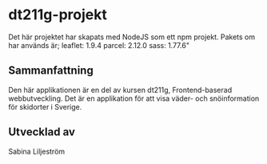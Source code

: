 # dt211g-projekt

Det här projektet har skapats med NodeJS som ett npm projekt. Pakets om har används är;
    leaflet: 1.9.4
    parcel: 2.12.0
    sass: 1.77.6"

## Sammanfattning

Den här applikationen är en del av kursen dt211g, Frontend-baserad webbutveckling. Det är en applikation för att visa väder- och snöinformation för skidorter i Sverige. 

## Utvecklad av

Sabina Liljeström
